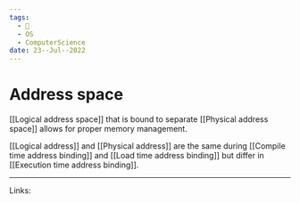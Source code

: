 ```yaml
---
tags:
  - 🌱
  - OS
  - ComputerScience 
date: 23--Jul--2022
---
```


# Address space

[[Logical address space]] that is bound to separate [[Physical address space]] allows for proper memory management.

[[Logical address]] and [[Physical address]] are the same during [[Compile time address binding]] and [[Load time address binding]] but differ in [[Execution time address binding]].

---
Links: 